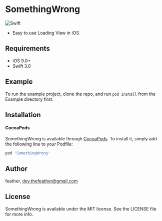 # SomethingWrong

![Swift](https://img.shields.io/badge/Swift-3.0-orange.svg)

- Easy to use Loading View in iOS

## Requirements
- iOS 9.0+
- Swift 3.0

## Example
To run the example project, clone the repo, and run `pod install` from the Example directory first.

## Installation

#### CocoaPods
SomethingWrong is available through [CocoaPods](http://cocoapods.org). To install
it, simply add the following line to your Podfile:

```ruby
pod 'SomethingWrong'
```

## Author

feather, dev.thefeather@gmail.com

## License

SomethingWrong is available under the MIT license. See the LICENSE file for more info.
